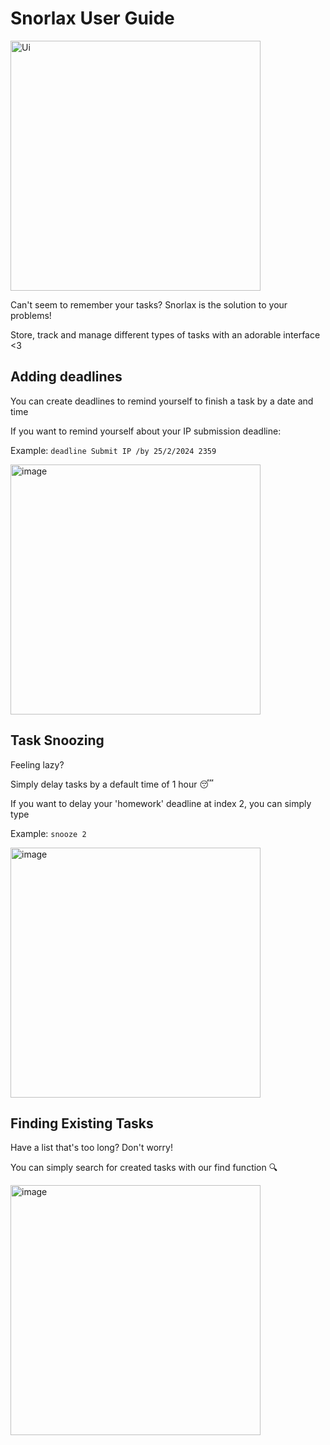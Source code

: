 # Snorlax User Guide

<img width="400" alt="Ui" src="https://github.com/howen02/ip/assets/108785851/9f3831bb-9562-4691-87b7-4743430066b4">

Can't seem to remember your tasks? Snorlax is the solution to your problems!

Store, track and manage different types of tasks with an adorable interface <3

## Adding deadlines

You can create deadlines to remind yourself to finish a task by a date and time <br>


If you want to remind yourself about your IP submission deadline:

Example: `deadline Submit IP /by 25/2/2024 2359`

<img width="400" alt="image" src="https://github.com/howen02/ip/assets/108785851/fa84d75f-d997-4d0e-92a5-6edd25ace1da">

## Task Snoozing

Feeling lazy?

Simply delay tasks by a default time of 1 hour 😴


If you want to delay your 'homework' deadline at index 2, you can simply type

Example: `snooze 2`

<img width="400" alt="image" src="https://github.com/howen02/ip/assets/108785851/744a4955-c5ff-47ee-878b-f16bbba2f1ce">


## Finding Existing Tasks

Have a list that's too long? Don't worry!

You can simply search for created tasks with our find function 🔍

<img width="400" alt="image" src="https://github.com/howen02/ip/assets/108785851/2d6715d4-49c4-4c91-8970-1f42f3452020">
